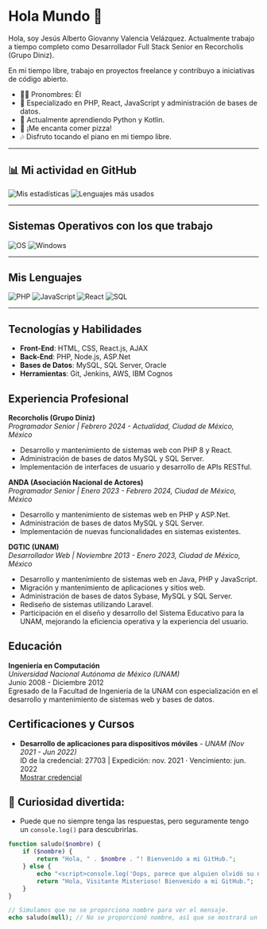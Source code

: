# Hola Mundo 👋

Hola, soy Jesús Alberto Giovanny Valencia Velázquez. Actualmente trabajo a tiempo completo como Desarrollador Full Stack Senior en Recorcholis (Grupo Diniz).

En mi tiempo libre, trabajo en proyectos freelance y contribuyo a iniciativas de código abierto.

- 🧑‍💻 Pronombres: Él
- 🚀 Especializado en PHP, React, JavaScript y administración de bases de datos.
- 🐍 Actualmente aprendiendo Python y Kotlin.
- 🍕 ¡Me encanta comer pizza!
- 🎶 Disfruto tocando el piano en mi tiempo libre.

---

## 📊 Mi actividad en GitHub
![Mis estadísticas](https://github-readme-stats.vercel.app/api?username=ingvalencia&show_icons=true&theme=radical)
![Lenguajes más usados](https://github-readme-stats.vercel.app/api/top-langs/?username=ingvalencia&layout=compact&theme=radical)

---

## Sistemas Operativos con los que trabajo
![OS](https://img.shields.io/badge/Linux-FCC624?style=flat&logo=linux&logoColor=black)
![Windows](https://img.shields.io/badge/Windows-0078D6?style=flat&logo=windows&logoColor=white)

---

## Mis Lenguajes
![PHP](https://img.shields.io/badge/PHP-777BB4?style=flat&logo=php&logoColor=white)
![JavaScript](https://img.shields.io/badge/JavaScript-F7DF1E?style=flat&logo=javascript&logoColor=black)
![React](https://img.shields.io/badge/React-20232A?style=flat&logo=react&logoColor=61DAFB)
![SQL](https://img.shields.io/badge/SQL-CC2927?style=flat&logo=MicrosoftSQLServer&logoColor=white)

---
## Tecnologías y Habilidades
- **Front-End**: HTML, CSS, React.js, AJAX
- **Back-End**: PHP, Node.js, ASP.Net
- **Bases de Datos**: MySQL, SQL Server, Oracle
- **Herramientas**: Git, Jenkins, AWS, IBM Cognos

## Experiencia Profesional

**Recorcholis (Grupo Diniz)**  
*Programador Senior | Febrero 2024 - Actualidad, Ciudad de México, México*  
- Desarrollo y mantenimiento de sistemas web con PHP 8 y React.
- Administración de bases de datos MySQL y SQL Server.
- Implementación de interfaces de usuario y desarrollo de APIs RESTful.

**ANDA (Asociación Nacional de Actores)**  
*Programador Senior | Enero 2023 - Febrero 2024, Ciudad de México, México*  
- Desarrollo y mantenimiento de sistemas web en PHP y ASP.Net.
- Administración de bases de datos MySQL y SQL Server.
- Implementación de nuevas funcionalidades en sistemas existentes.

**DGTIC (UNAM)**  
*Desarrollador Web | Noviembre 2013 - Enero 2023, Ciudad de México, México*  
- Desarrollo y mantenimiento de sistemas web en Java, PHP y JavaScript.
- Migración y mantenimiento de aplicaciones y sitios web.
- Administración de bases de datos Sybase, MySQL y SQL Server.
- Rediseño de sistemas utilizando Laravel.
- Participación en el diseño y desarrollo del Sistema Educativo para la UNAM, mejorando la eficiencia operativa y la experiencia del usuario.

## Educación

**Ingeniería en Computación**  
*Universidad Nacional Autónoma de México (UNAM)*  
Junio 2008 - Diciembre 2012  
Egresado de la Facultad de Ingeniería de la UNAM con especialización en el desarrollo y mantenimiento de sistemas web y bases de datos.

## Certificaciones y Cursos

- **Desarrollo de aplicaciones para dispositivos móviles** - *UNAM (Nov 2021 - Jun 2022)*  
  ID de la credencial: 27703 | Expedición: nov. 2021 · Vencimiento: jun. 2022  
  [Mostrar credencial](https://sigeco.cuaieed.unam.mx/valida.php)

## 🤖 Curiosidad divertida:
- Puede que no siempre tenga las respuestas, pero seguramente tengo un `console.log()` para descubrirlas.

```php
function saludo($nombre) {
    if ($nombre) {
        return "Hola, " . $nombre . "! Bienvenido a mi GitHub.";
    } else {
        echo "<script>console.log('Oops, parece que alguien olvidó su nombre. ¡Vamos a llamarlo \"Visitante Misterioso\"!');</script>";
        return "Hola, Visitante Misterioso! Bienvenido a mi GitHub.";
    }
}

// Simulamos que no se proporciona nombre para ver el mensaje.
echo saludo(null); // No se proporcionó nombre, así que se mostrará un mensaje chusco en la consola.



